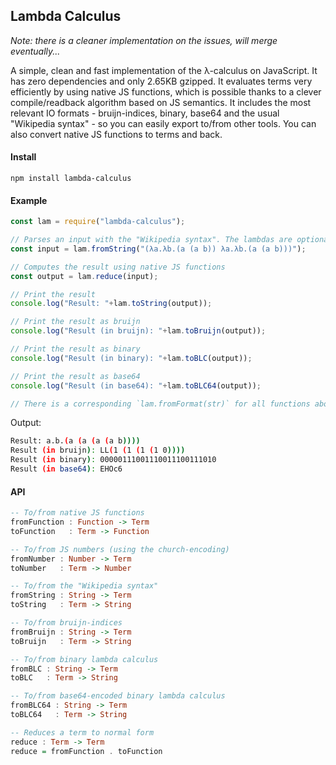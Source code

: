 ## Lambda Calculus

*Note: there is a cleaner implementation on the issues, will merge eventually...*

A simple, clean and fast implementation of the λ-calculus on JavaScript. It has zero dependencies and only 2.65KB gzipped. It evaluates terms very efficiently by using native JS functions, which is possible thanks to a clever compile/readback algorithm based on JS semantics. It includes the most relevant IO formats - bruijn-indices, binary, base64 and the usual "Wikipedia syntax" - so you can easily export to/from other tools. You can also convert native JS functions to terms and back.

#### Install

    npm install lambda-calculus

#### Example

```JavaScript
const lam = require("lambda-calculus");

// Parses an input with the "Wikipedia syntax". The lambdas are optional
const input = lam.fromString("(λa.λb.(a (a b)) λa.λb.(a (a b)))");

// Computes the result using native JS functions
const output = lam.reduce(input);

// Print the result
console.log("Result: "+lam.toString(output));

// Print the result as bruijn
console.log("Result (in bruijn): "+lam.toBruijn(output));

// Print the result as binary
console.log("Result (in binary): "+lam.toBLC(output));

// Print the result as base64 
console.log("Result (in base64): "+lam.toBLC64(output));

// There is a corresponding `lam.fromFormat(str)` for all functions above
```

Output:

```bash
Result: a.b.(a (a (a (a b))))
Result (in bruijn): LL(1 (1 (1 (1 0))))
Result (in binary): 00000111001110011100111010
Result (in base64): EHOc6
```

#### API

```haskell
-- To/from native JS functions
fromFunction : Function -> Term
toFunction   : Term -> Function

-- To/from JS numbers (using the church-encoding)
fromNumber : Number -> Term
toNumber   : Term -> Number

-- To/from the "Wikipedia syntax"
fromString : String -> Term
toString   : Term -> String

-- To/from bruijn-indices
fromBruijn : String -> Term
toBruijn   : Term -> String

-- To/from binary lambda calculus
fromBLC : String -> Term
toBLC   : Term -> String

-- To/from base64-encoded binary lambda calculus
fromBLC64 : String -> Term
toBLC64   : Term -> String

-- Reduces a term to normal form
reduce : Term -> Term
reduce = fromFunction . toFunction
```
